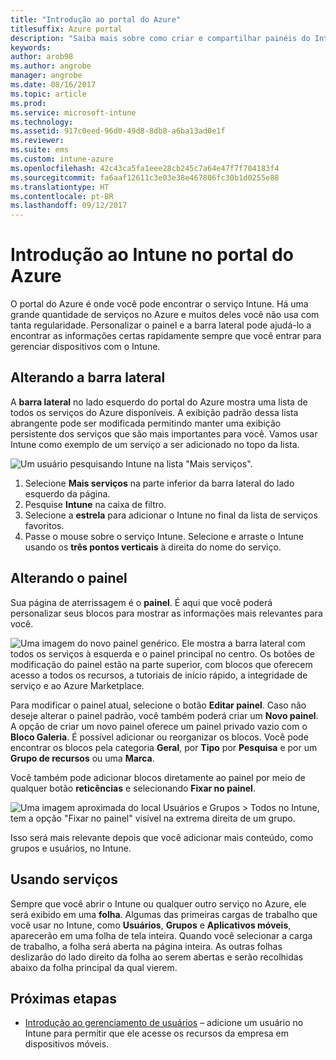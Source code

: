 ```yaml
---
title: "Introdução ao portal do Azure"
titlesuffix: Azure portal
description: "Saiba mais sobre como criar e compartilhar painéis do Intune no Portal do Azure."
keywords: 
author: arob98
ms.author: angrobe
manager: angrobe
ms.date: 08/16/2017
ms.topic: article
ms.prod: 
ms.service: microsoft-intune
ms.technology: 
ms.assetid: 917c0eed-96d0-49d8-8db8-a6ba13ad0e1f
ms.reviewer: 
ms.suite: ems
ms.custom: intune-azure
ms.openlocfilehash: 42c43ca5fa1eee28cb245c7a64e47f7f704183f4
ms.sourcegitcommit: fa6aaf12611c3e03e38e467806fc30b1d0255e88
ms.translationtype: HT
ms.contentlocale: pt-BR
ms.lasthandoff: 09/12/2017
---
```

# <a name="getting-started-with-intune-in-the-azure-portal"></a>Introdução ao Intune no portal do Azure

O portal do Azure é onde você pode encontrar o serviço Intune. Há uma grande quantidade de serviços no Azure e muitos deles você não usa com tanta regularidade. Personalizar o painel e a barra lateral pode ajudá-lo a encontrar as informações certas rapidamente sempre que você entrar para gerenciar dispositivos com o Intune.

## <a name="changing-the-sidebar"></a>Alterando a barra lateral

A __barra lateral__ no lado esquerdo do portal do Azure mostra uma lista de todos os serviços do Azure disponíveis. A exibição padrão dessa lista abrangente pode ser modificada permitindo manter uma exibição persistente dos serviços que são mais importantes para você. Vamos usar Intune como exemplo de um serviço a ser adicionado no topo da lista.

![Um usuário pesquisando Intune na lista "Mais serviços".](./media/azure-add-intune1.png)

1. Selecione **Mais serviços** na parte inferior da barra lateral do lado esquerdo da página.
2. Pesquise **Intune** na caixa de filtro.
3. Selecione a **estrela** para adicionar o Intune no final da lista de serviços favoritos.
4. Passe o mouse sobre o serviço Intune. Selecione e arraste o Intune usando os **três pontos verticais** à direita do nome do serviço.

## <a name="changing-the-dashboard"></a>Alterando o painel

Sua página de aterrissagem é o **painel**. É aqui que você poderá personalizar seus blocos para mostrar as informações mais relevantes para você.

![Uma imagem do novo painel genérico. Ele mostra a barra lateral com todos os serviços à esquerda e o painel principal no centro. Os botões de modificação do painel estão na parte superior, com blocos que oferecem acesso a todos os recursos, a tutoriais de início rápido, a integridade de serviço e ao Azure Marketplace.](./media/azure-default-dashboard.png)

Para modificar o painel atual, selecione o botão **Editar painel**. Caso não deseje alterar o painel padrão, você também poderá criar um **Novo painel**. A opção de criar um novo painel oferece um painel privado vazio com o **Bloco Galeria**. É possível adicionar ou reorganizar os blocos. Você pode encontrar os blocos pela categoria **Geral**, por **Tipo** por **Pesquisa** e por um **Grupo de recursos** ou uma **Marca**.

Você também pode adicionar blocos diretamente ao painel por meio de qualquer botão **reticências** e selecionando **Fixar no painel**.

![Uma imagem aproximada do local Usuários e Grupos > Todos no Intune, tem a opção "Fixar no painel" visível na extrema direita de um grupo.](./media/azure-pin-to-dashboard.png)

Isso será mais relevante depois que você adicionar mais conteúdo, como grupos e usuários, no Intune.

## <a name="using-services"></a>Usando serviços

Sempre que você abrir o Intune ou qualquer outro serviço no Azure, ele será exibido em uma **folha**. Algumas das primeiras cargas de trabalho que você usar no Intune, como **Usuários**, **Grupos** e **Aplicativos móveis**, aparecerão em uma folha de tela inteira. Quando você selecionar a carga de trabalho, a folha será aberta na página inteira. As outras folhas deslizarão do lado direito da folha ao serem abertas e serão recolhidas abaixo da folha principal da qual vierem.

## <a name="next-steps"></a>Próximas etapas

* [Introdução ao gerenciamento de usuários](get-started-users.md) – adicione um usuário no Intune para permitir que ele acesse os recursos da empresa em dispositivos móveis.
